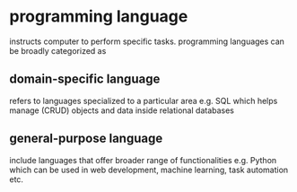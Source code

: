 # programming language

instructs computer to perform specific tasks. programming languages can be broadly categorized  as

## domain-specific language

refers to languages specialized to a particular area e.g. SQL which helps manage (CRUD) objects and data inside relational databases

## general-purpose language

include languages that offer broader range of functionalities e.g. Python which can be used in web development, machine learning, task automation etc.
